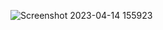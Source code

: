 ![Screenshot 2023-04-14 155923](https://user-images.githubusercontent.com/124269000/232154405-9121dbf7-b5e6-4a01-a5dd-32a80ac62ded.png)
